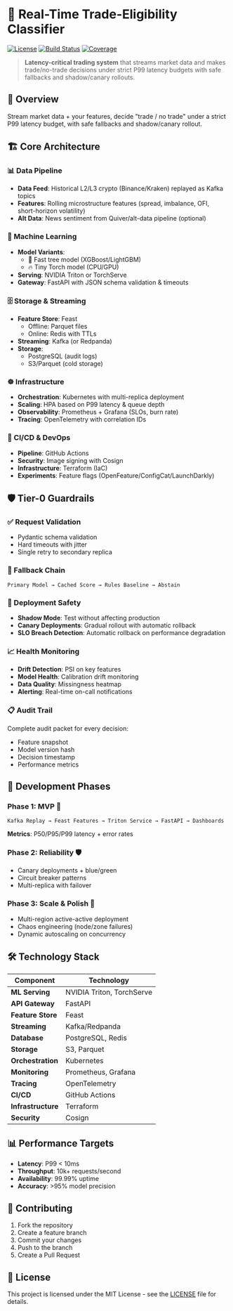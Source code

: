 # 🚀 Real-Time Trade-Eligibility Classifier

[![License](https://img.shields.io/badge/license-MIT-blue.svg)](LICENSE)
[![Build Status](https://img.shields.io/badge/build-passing-brightgreen.svg)]()
[![Coverage](https://img.shields.io/badge/coverage-95%25-brightgreen.svg)]()

> **Latency-critical trading system** that streams market data and makes trade/no-trade decisions under strict P99 latency budgets with safe fallbacks and shadow/canary rollouts.

## 📖 Overview

Stream market data + your features, decide "trade / no trade" under a strict P99 latency budget, with safe fallbacks and shadow/canary rollout.

## 🏗️ Core Architecture

### 📊 Data Pipeline

- **Data Feed**: Historical L2/L3 crypto (Binance/Kraken) replayed as Kafka topics
- **Features**: Rolling microstructure features (spread, imbalance, OFI, short-horizon volatility)
- **Alt Data**: News sentiment from Quiver/alt-data pipeline (optional)

### 🤖 Machine Learning

- **Model Variants**:
  - 🌳 Fast tree model (XGBoost/LightGBM)
  - 🔥 Tiny Torch model (CPU/GPU)
- **Serving**: NVIDIA Triton or TorchServe
- **Gateway**: FastAPI with JSON schema validation & timeouts

### 🗄️ Storage & Streaming

- **Feature Store**: Feast
  - Offline: Parquet files
  - Online: Redis with TTLs
- **Streaming**: Kafka (or Redpanda)
- **Storage**:
  - PostgreSQL (audit logs)
  - S3/Parquet (cold storage)

### ☸️ Infrastructure

- **Orchestration**: Kubernetes with multi-replica deployment
- **Scaling**: HPA based on P99 latency & queue depth
- **Observability**: Prometheus + Grafana (SLOs, burn rate)
- **Tracing**: OpenTelemetry with correlation IDs

### 🔄 CI/CD & DevOps

- **Pipeline**: GitHub Actions
- **Security**: Image signing with Cosign
- **Infrastructure**: Terraform (IaC)
- **Experiments**: Feature flags (OpenFeature/ConfigCat/LaunchDarkly)

## 🛡️ Tier-0 Guardrails

### ✅ Request Validation

- Pydantic schema validation
- Hard timeouts with jitter
- Single retry to secondary replica

### 🔄 Fallback Chain

```
Primary Model → Cached Score → Rules Baseline → Abstain
```

### 🎯 Deployment Safety

- **Shadow Mode**: Test without affecting production
- **Canary Deployments**: Gradual rollout with automatic rollback
- **SLO Breach Detection**: Automatic rollback on performance degradation

### 📈 Health Monitoring

- **Drift Detection**: PSI on key features
- **Model Health**: Calibration drift monitoring
- **Data Quality**: Missingness heatmap
- **Alerting**: Real-time on-call notifications

### 📋 Audit Trail

Complete audit packet for every decision:

- Feature snapshot
- Model version hash
- Decision timestamp
- Performance metrics

## 🚀 Development Phases

### Phase 1: MVP 🎯

```
Kafka Replay → Feast Features → Triton Service → FastAPI → Dashboards
```

**Metrics**: P50/P95/P99 latency + error rates

### Phase 2: Reliability 🛡️

- Canary deployments + blue/green
- Circuit breaker patterns
- Multi-replica with failover

### Phase 3: Scale & Polish 🌟

- Multi-region active-active deployment
- Chaos engineering (node/zone failures)
- Dynamic autoscaling on concurrency

## 🛠️ Technology Stack

| Component          | Technology                |
| ------------------ | ------------------------- |
| **ML Serving**     | NVIDIA Triton, TorchServe |
| **API Gateway**    | FastAPI                   |
| **Feature Store**  | Feast                     |
| **Streaming**      | Kafka/Redpanda            |
| **Database**       | PostgreSQL, Redis         |
| **Storage**        | S3, Parquet               |
| **Orchestration**  | Kubernetes                |
| **Monitoring**     | Prometheus, Grafana       |
| **Tracing**        | OpenTelemetry             |
| **CI/CD**          | GitHub Actions            |
| **Infrastructure** | Terraform                 |
| **Security**       | Cosign                    |

## 📊 Performance Targets

- **Latency**: P99 < 10ms
- **Throughput**: 10k+ requests/second
- **Availability**: 99.99% uptime
- **Accuracy**: >95% model precision

## 🤝 Contributing

1. Fork the repository
2. Create a feature branch
3. Commit your changes
4. Push to the branch
5. Create a Pull Request

## 📄 License

This project is licensed under the MIT License - see the [LICENSE](LICENSE) file for details.

